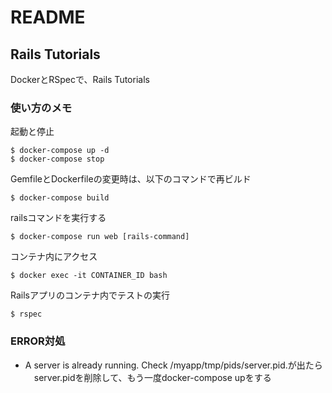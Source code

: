 # README

## Rails Tutorials

DockerとRSpecで、Rails Tutorials

### 使い方のメモ

起動と停止

```
$ docker-compose up -d
$ docker-compose stop
```

GemfileとDockerfileの変更時は、以下のコマンドで再ビルド

```
$ docker-compose build
```

railsコマンドを実行する

```
$ docker-compose run web [rails-command]
```

コンテナ内にアクセス

```
$ docker exec -it CONTAINER_ID bash
```

Railsアプリのコンテナ内でテストの実行

```
$ rspec
```

### ERROR対処
 * A server is already running. Check /myapp/tmp/pids/server.pid.が出たら<br>
 　server.pidを削除して、もう一度docker-compose upをする
